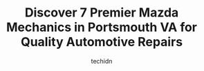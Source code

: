 ---
layout: ampstory
image: https://images.unsplash.com/photo-1598543877974-8fc727861c38?ixlib=rb-4.0.3&ixid=MnwxMjA3fDB8MHxwaG90by1wYWdlfHx8fGVufDB8fHx8&auto=format&fit=crop&w=640&h=853&q=80
author: techidn
featured: false
description: Discover the 7 best Mazda Mechanic in Portsmouth VA, USA and ensure your vehicle receives the highest quality of care. These trusted professionals are known for their skill, knowledge, and d
title: Discover 7 Premier Mazda Mechanics in Portsmouth VA for Quality Automotive Repairs
cover:
   title: Discover 7 Premier Mazda Mechanics in Portsmouth VA for Quality Automotive Repairs
   subtitle: Rickpate
   background: https://images.unsplash.com/photo-1598543877974-8fc727861c38?ixlib=rb-4.0.3&ixid=MnwxMjA3fDB8MHxwaG90by1wYWdlfHx8fGVufDB8fHx8&auto=format&fit=crop&w=640&h=853&q=80

pages: 
 - layout: thirds
   top: <h1>#1 Meineke Car Care Center</h1>
   bottom: "<p>Came in with an exhaust leak, guy was very pleasant. Quoted me 125.00 to repair. When done he only charged me 106.00I appreciated that. Will go back again.</p>"
   background: https://www.knot35.com/toplist/wp-content/uploads/2023/06/best-mazda-mechanic-1-in-portsmouth-va-1685834141.jpeg
   backgroundblur: true
 - layout: thirds
   top: <h1>#2 Salas Auto Services</h1>
   bottom: "<p>4350 Portsmouth Blvd, Portsmouth, VA 23701, United States</p>"
   background: https://www.knot35.com/toplist/wp-content/uploads/2023/06/best-mazda-mechanic-2-in-portsmouth-va-1685834141.jpeg
   cta:
      link: https://www.knot35.com/toplist/discover-7-premier-mazda-mechanics-in-portsmouth-va-for-quality-automotive-repairs/
      text: Discover 7 Premier Mazda Mechanics in Portsmouth VA for Quality Automotive Repairs
 - layout: thirds
   top: <h1>#3 C&M Automotive and Truck Specialist, Inc.</h1>
   bottom: "<p>5009 Deep Creek Blvd, Portsmouth, VA 23702, United States</p>"
   background: https://www.knot35.com/toplist/wp-content/uploads/2023/06/best-mazda-mechanic-3-in-portsmouth-va-1685834142.jpeg
   cta:
      link: https://www.knot35.com/toplist/discover-7-premier-mazda-mechanics-in-portsmouth-va-for-quality-automotive-repairs/
      text: Discover 7 Premier Mazda Mechanics in Portsmouth VA for Quality Automotive Repairs
 - layout: thirds
   top: <h1>#4 Walmart Auto Care Centers</h1>
   bottom: "<p>1098 Frederick Blvd, Portsmouth, VA 23707, United States</p>"
   background: https://images.unsplash.com/photo-1613843873231-1447db182f97?ixlib=rb-4.0.3&ixid=MnwxMjA3fDB8MHxwaG90by1wYWdlfHx8fGVufDB8fHx8&auto=format&fit=crop&w=640&h=853&q=80
   cta:
      link: https://www.knot35.com/toplist/discover-7-premier-mazda-mechanics-in-portsmouth-va-for-quality-automotive-repairs/
      text: Discover 7 Premier Mazda Mechanics in Portsmouth VA for Quality Automotive Repairs
 - layout: thirds
   top: <h1>#5 Johns Service Center</h1>
   bottom: "<p>4650 Portsmouth Blvd, Portsmouth, VA 23701, United States</p>"
   background: https://images.unsplash.com/photo-1595364397663-fca4f075d796?ixlib=rb-4.0.3&ixid=MnwxMjA3fDB8MHxwaG90by1wYWdlfHx8fGVufDB8fHx8&auto=format&fit=crop&w=640&h=853&q=80
   cta:
      link: https://www.knot35.com/toplist/discover-7-premier-mazda-mechanics-in-portsmouth-va-for-quality-automotive-repairs/
      text: Discover 7 Premier Mazda Mechanics in Portsmouth VA for Quality Automotive Repairs
 - layout: thirds
   top: <h1>#6 Import Autowerks, Inc.</h1>
   bottom: "<p>3040 High St, Portsmouth, VA 23707, United States</p>"
   background: https://images.unsplash.com/photo-1609083590460-7b8cc0ca65f8?ixlib=rb-4.0.3&ixid=MnwxMjA3fDB8MHxwaG90by1wYWdlfHx8fGVufDB8fHx8&auto=format&fit=crop&w=640&h=853&q=80
   cta:
      link: https://www.knot35.com/toplist/discover-7-premier-mazda-mechanics-in-portsmouth-va-for-quality-automotive-repairs/
      text: Discover 7 Premier Mazda Mechanics in Portsmouth VA for Quality Automotive Repairs
 - layout: thirds
   top: <h1>#7 Fair & Honest Auto Repair</h1>
   bottom: "<p>2921 Portsmouth Blvd, Portsmouth, VA 23704, United States</p>"
   background: https://images.unsplash.com/photo-1618556658017-fd9c732d1360?ixlib=rb-4.0.3&ixid=MnwxMjA3fDB8MHxwaG90by1wYWdlfHx8fGVufDB8fHx8&auto=format&fit=crop&w=640&h=853&q=80
   cta:
      link: https://www.knot35.com/toplist/discover-7-premier-mazda-mechanics-in-portsmouth-va-for-quality-automotive-repairs/
      text: Discover 7 Premier Mazda Mechanics in Portsmouth VA for Quality Automotive Repairs
 - layout: thirds
   middle: Continue reading...
   background: https://images.unsplash.com/photo-1522441815192-d9f04eb0615c?ixlib=rb-4.0.3&ixid=MnwxMjA3fDB8MHxwaG90by1wYWdlfHx8fGVufDB8fHx8&auto=format&fit=crop&w=640&h=853&q=80
   cta:
      link: https://www.knot35.com/toplist/discover-7-premier-mazda-mechanics-in-portsmouth-va-for-quality-automotive-repairs/
      text: Discover 7 Premier Mazda Mechanics in Portsmouth VA for Quality Automotive Repairs
      
---